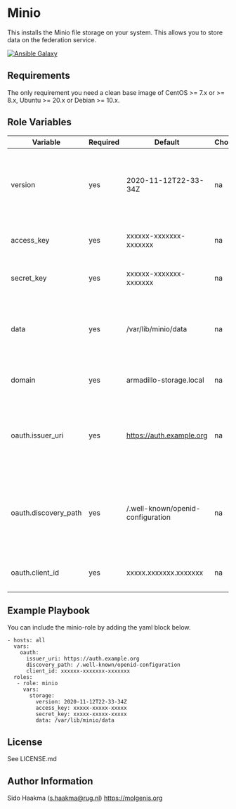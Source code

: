 Minio
=========
This installs the Minio file storage on your system. This allows you to store data on the federation service.

[![Ansible Galaxy](https://img.shields.io/badge/ansible--galaxy-minio-blue.svg)](https://galaxy.ansible.com/molgenis/molgenis8/)

Requirements
------------
The only requirement you need a clean base image of CentOS >= 7.x or >= 8.x, Ubuntu >= 20.x or Debian >= 10.x.

Role Variables
--------------
| Variable              | Required | Default                           | Choices  | Comments                                                                                          |
|-----------------------|----------|-----------------------------------|----------|---------------------------------------------------------------------------------------------------| 
| version               | yes      | 2020-11-12T22-33-34Z              | na       | Version of the Minio service. There are monthly releases so you need to upgrade regularly         |
| access_key            | yes      | xxxxxx-xxxxxxx-xxxxxxx            | na       | The access key to access Minio API and webinterface                                               |
| secret_key            | yes      | xxxxxx-xxxxxxx-xxxxxxx            | na       | The secret key to access Minio API and webinterface                                               |
| data                  | yes      | /var/lib/minio/data               | na       | The path on the host system where the of the Minio file storage is stored                         |
| domain                | yes      | armadillo-storage.local           | na       | The domain the minio server is running on                                                         |
| oauth.issuer_uri      | yes      | https://auth.example.org          | na       | The plain url of the authentication server (can be FusionAuth or Keycloack for example            |
| oauth.discovery_path  | yes      | /.well-known/openid-configuration | na       | Discovery path to extract information like the endpoints and other relevant details of the server |
| oauth.client_id       | yes      | xxxxx.xxxxxxx.xxxxxxx             | na       | The client ID of the authentication server                                                        |

Example Playbook
----------------
You can include the minio-role by adding the yaml block below.

    - hosts: all
      vars:
        oauth: 
          issuer_uri: https://auth.example.org
          discovery_path: /.well-known/openid-configuration
          client_id: xxxxxx-xxxxxxx-xxxxxxx
      roles:
       - role: minio
         vars:
           storage:
             version: 2020-11-12T22-33-34Z
             access_key: xxxxx-xxxxx-xxxxx
             secret_key: xxxxx-xxxxx-xxxxx
             data: /var/lib/minio/data
                   
License
-------
See LICENSE.md

Author Information
------------------
Sido Haakma (s.haakma@rug.nl)
https://molgenis.org